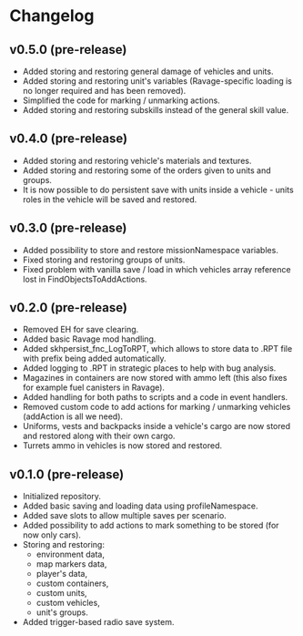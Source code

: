 # Changelog

## v0.5.0 (pre-release)

- Added storing and restoring general damage of vehicles and units.
- Added storing and restoring unit's variables (Ravage-specific loading is no longer required and has been removed).
- Simplified the code for marking / unmarking actions.
- Added storing and restoring subskills instead of the general skill value.

## v0.4.0 (pre-release)

- Added storing and restoring vehicle's materials and textures.
- Added storing and restoring some of the orders given to units and groups.
- It is now possible to do persistent save with units inside a vehicle - units roles in the vehicle will be saved and restored.

## v0.3.0 (pre-release)

- Added possibility to store and restore missionNamespace variables.
- Fixed storing and restoring groups of units.
- Fixed problem with vanilla save / load in which vehicles array reference lost in FindObjectsToAddActions.

## v0.2.0 (pre-release)

- Removed EH for save clearing.
- Added basic Ravage mod handling.
- Added skhpersist_fnc_LogToRPT, which allows to store data to .RPT file with prefix being added automatically.
- Added logging to .RPT in strategic places to help with bug analysis.
- Magazines in containers are now stored with ammo left (this also fixes for example fuel canisters in Ravage).
- Added handling for both paths to scripts and a code in event handlers.
- Removed custom code to add actions for marking / unmarking vehicles (addAction is all we need).
- Uniforms, vests and backpacks inside a vehicle's cargo are now stored and restored along with their own cargo.
- Turrets ammo in vehicles is now stored and restored.

## v0.1.0 (pre-release)

- Initialized repository.
- Added basic saving and loading data using profileNamespace.
- Added save slots to allow multiple saves per scenario.
- Added possibility to add actions to mark something to be stored (for now only cars).
- Storing and restoring:
  - environment data,
  - map markers data,
  - player's data,
  - custom containers,
  - custom units,
  - custom vehicles,
  - unit's groups.
- Added trigger-based radio save system.